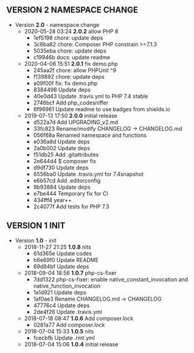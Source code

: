 
## VERSION 2  NAMESPACE CHANGE

 * Version **2.0** - namespace change
   * 2020-05-28 03:24  **2.0.2**  allow PHP 8
      * 1ef5198 chore: update deps
      * 3c6ba82 chore: Composer PHP constrain >=7.1.3
      * 5035eba chore: update deps
      * c19946b docs: update readme
   * 2020-04-06 15:51  **2.0.1**  fix demo.php
      * 245aa2f chore: allow PHPUnit ^9
      * f139892 chore: update deps
      * a09f00f fix: fix demo.php
      * 8384498 Update deps
      * 40e0d43 Update .travis.yml to PHP 7.4 stable
      * 2746bcf Add php_codesniffer
      * 6f96961 Update readme to use badges from shields.io
   * 2019-07-13 17:50  **2.0.0**  initial release
      * d522a7d Add UPGRADING_v2.md
      * 33fc823 Rename/modify CHANGELOG -> CHANGELOG.md
      * 056f68a Renamed namespace and functions
      * e036a8d Update deps
      * 2a0b002 Update deps
      * f51db25 Add .gitattributes
      * 2e644d4 $ composer fix
      * d9df730 Update deps
      * 6556ba0 Update .travis.yml for 7.4snapshot
      * e6b57cd Add .editorconfig
      * 8b93884 Update deps
      * e7be444 Temporary fix for CI
      * 434fff4 year++
      * 2c4077f Add tests for PHP 7.3

## VERSION 1  INIT

 * Version **1.0** - init
   * 2018-11-27 21:25  **1.0.8**  nits
      * 61d365e Update codes
      * b6e69f0 Update README
      * 69d84bf Update deps
   * 2018-09-04 18:56  **1.0.7**  php-cs-fixer
      * 7dd1322 php-cs-fixer: enable native_constant_invocation and native_function_invocation
      * 1a1d921 Update deps
      * 1af0ae3 Rename CHANGELOG.md -> CHANGELOG
      * 47776c4 Update deps
      * 2de4f26 Update .travis.yml
   * 2018-07-18 08:47  **1.0.6**  Add composer.lock
      * 0281a77 Add composer.lock
   * 2018-07-04 15:33  **1.0.5**  nits
      * fcecbfb Update .rmt.yml
   * 2018-07-04 15:06  **1.0.4**  initial release
